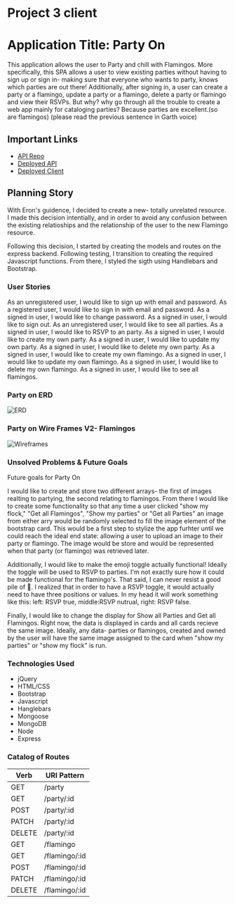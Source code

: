# Project 3 client

# Application Title: Party On
This application allows the user to Party and chill with Flamingos. More specifically, this SPA allows a user to view existing parties without having to sign up or sign in- making sure that everyone who wants to party, knows which parties are out there! Additionally, after signing in, a user can create a party or a flamingo, update a party or a flamingo, delete a party or flamingo and view their RSVPs.
But why? why go through all the trouble to create a web app mainly for cataloging parties? Because parties are excellent.(so are flamingos) (please read the previous sentence in Garth voice)
## Important Links
- [API Repo](https://github.com/hippogitamus/project-3-api)
- [Deployed API](https://warm-ocean-11448.herokuapp.com/)
- [Deployed Client](https://hippogitamus.github.io/project-3-client/)
## Planning Story
With Eron's guidence, I decided to create a new- totally unrelated resource. I made this decision intentially, and in order to avoid any confusion between the existing relatioships and the relationship of the user to the new Flamingo resource.

Following this decision, I started by creating the models and routes on the express backend. Following testing, I transition to creating the required Javascript functions. From there, I styled the sigth using Handlebars and Bootstrap.
### User Stories
As an unregistered user, I would like to sign up with email and password.
As a registered user, I would like to sign in with email and password.
As a signed in user, I would like to change password.
As a signed in user, I would like to sign out.
As an unregistered user, I would like to see all parties.
As a signed in user, I would like to RSVP to an party.
As a signed in user, I would like to create my own party.
As a signed in user, I would like to update my own party.
As a signed in user, I would like to delete my own party.
As a signed in user, I would like to create my own flamingo.
As a signed in user, I would like to update my own flamingo.
As a signed in user, I would like to delete my own flamingo.
As a signed in user, I would like to see all flamingos.

### Party on ERD
![ERD](https://imgur.com/NoBQbS5)

### Party on Wire Frames V2- Flamingos
![Wireframes](https://imgur.com/LnidV9s)

### Unsolved Problems & Future Goals
Future goals for Party On

I would like to create and store two different arrays- the first of images realting to partying, the second relating to flamingos. From there I would like to create some functionality so that any time a user clicked "show my flock," "Get all Flamingos", "Show my parties" or "Get all Parties" an image from either arry would be randomly selected to fill the image element of the bootstrap card. This would be a first step to stylize the app furhter until we could reach the ideal end state: allowing a user to upload an image to their party or flamingo. The image would be store and would be represented when that party (or flamingo) was retrieved later.

Additionally, I would like to make the emoji toggle actually functional! Ideally the toggle will be used to RSVP to parties. I'm not exactly sure how it could be made functional for the flamingo's. That said, I can never resist a good pile of 💩. I realized that in order to have a RSVP toggle, it would actually need to have three positions or values. In my head it will work something like this: left: RSVP true, middle:RSVP nutrual, right: RSVP false.

Finally, I would like to change the display for Show all Parties and Get all Flamingos. Right now, the data is displayed in cards and all cards recieve the same image.  Ideally, any data- parties or flamingos, created and owned by the user will have the same image assigned to the card when "show my parties" or "show my flock" is run.
### Technologies Used
- jQuery
- HTML/CSS
- Bootstrap
- Javascript
- Hanglebars
- Mongoose
- MongoDB
- Node
- Express
### Catalog of Routes
Verb         |	URI Pattern
------------ | -------------
GET | /party
GET | /party/:id
POST | /party/:id
PATCH | /party/:id
DELETE | /party/:id
GET | /flamingo
GET | /flamingo/:id
POST | /flamingo/:id
PATCH | /flamingo/:id
DELETE | /flamingo/:id
